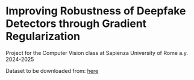 # Improving Robustness of Deepfake Detectors through Gradient Regularization

Project for the Computer Vision class at Sapienza University of Rome a.y. 2024-2025

Dataset to be downloaded from: [here](https://drive.google.com/file/d/1kGOXuyeSEU9vutE8DUrvtMUckaUe7qlZ/view?usp=sharing)
